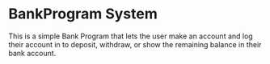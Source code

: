 # BankProgram System 
This is a simple Bank Program that lets the user make an account and log their account in to deposit, withdraw, or show the remaining balance in their bank account.
